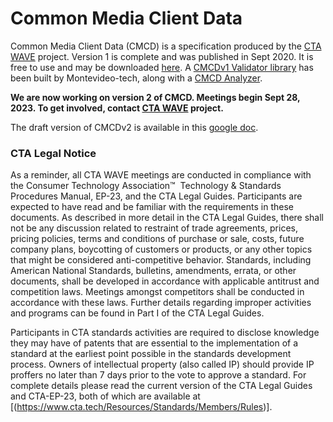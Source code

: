 # Common Media Client Data
Common Media Client Data (CMCD) is a specification produced by the [CTA WAVE](https://cta.tech/Resources/Standards/WAVE-Project) project.  Version 1 is complete and was published in Sept 2020. It is free to use and may be downloaded [here](https://cdn.cta.tech/cta/media/media/resources/standards/pdfs/cta-5004-final.pdf?_ga=2.180916711.1119750098.1626271992-573176482.1621525992). A [CMCDv1 Validator library](https://github.com/montevideo-tech/cmcd-validator) has been built by Montevideo-tech, along with a [CMCD Analyzer](https://github.com/montevideo-tech/cmcd-analyzer).

**We are now working on version 2 of CMCD. Meetings begin Sept 28, 2023. To get involved, contact [CTA WAVE](https://www.cta.tech/Resources/Standards/WAVE-Project) project.**

The draft version of CMCDv2 is available in this [google doc](https://docs.google.com/document/d/1isrbeAuauUwjTDUJCxJVltxls_qrFFx7). 

### CTA Legal Notice
As a reminder, all CTA WAVE meetings are conducted in compliance with the Consumer Technology Association™  Technology & Standards Procedures Manual, EP-23, and the CTA Legal Guides. Participants are expected to have read and be familiar with the requirements in these documents. As described in more detail in the CTA Legal Guides, there shall not be any discussion related to restraint of trade agreements, prices, pricing policies, terms and conditions of purchase or sale, costs, future company plans, boycotting of customers or products, or any other topics that might be considered anti-competitive behavior. Standards, including American National Standards, bulletins, amendments, errata, or other documents, shall be developed in accordance with applicable antitrust and competition laws. Meetings amongst competitors shall be conducted in accordance with these laws. Further details regarding improper activities and programs can be found in Part I of the CTA Legal Guides.

Participants in CTA standards activities are required to disclose knowledge they may have of patents that are essential to the implementation of a standard at the earliest point possible in the standards development process. Owners of intellectual property (also called IP) should provide IP proffers no later than 7 days prior to the vote to approve a standard. For complete details please read the current version of the CTA Legal Guides and CTA-EP-23, both of which are available at [(https://www.cta.tech/Resources/Standards/Members/Rules)].







